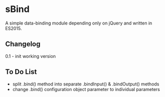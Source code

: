 # sBind
A simple data-binding module depending only on jQuery and written in ES2015.

## Changelog

0.1	- init working version

## To Do List

* split .bind() method into separate .bindInput() & .bindOutput() methods
* change .bind() configuration object parameter to individual parameters
